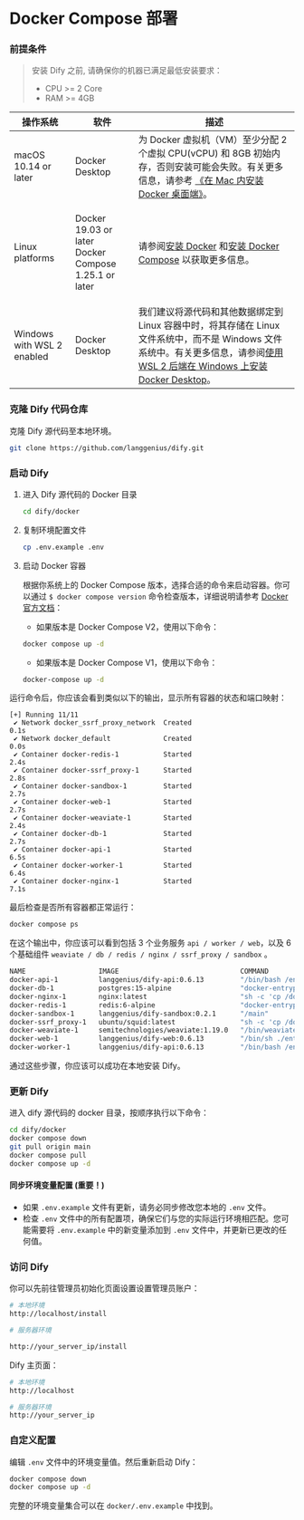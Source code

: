 # Docker Compose 部署

### 前提条件

> 安装 Dify 之前, 请确保你的机器已满足最低安装要求：
> - CPU >= 2 Core
> - RAM >= 4GB

| 操作系统                       | 软件                                                             | 描述                                                                                                                                                                                   |
| -------------------------- | -------------------------------------------------------------- | ------------------------------------------------------------------------------------------------------------------------------------------------------------------------------------ |
| macOS 10.14 or later       | Docker Desktop                                                 | 为 Docker 虚拟机（VM）至少分配 2 个虚拟 CPU(vCPU) 和 8GB 初始内存，否则安装可能会失败。有关更多信息，请参考 [《在 Mac 内安装 Docker 桌面端》](https://docs.docker.com/desktop/install/mac-install/)。                                 |
| Linux platforms            | <p>Docker 19.03 or later<br>Docker Compose 1.25.1 or later</p> | 请参阅[安装 Docker](https://docs.docker.com/engine/install/) 和[安装 Docker Compose](https://docs.docker.com/compose/install/) 以获取更多信息。                                                      |
| Windows with WSL 2 enabled | <p>Docker Desktop<br></p>                                      | 我们建议将源代码和其他数据绑定到 Linux 容器中时，将其存储在 Linux 文件系统中，而不是 Windows 文件系统中。有关更多信息，请参阅[使用 WSL 2 后端在 Windows 上安装 Docker Desktop](https://docs.docker.com/desktop/windows/install/#wsl-2-backend)。 |

### 克隆 Dify 代码仓库

克隆 Dify 源代码至本地环境。

```bash
git clone https://github.com/langgenius/dify.git
```

### 启动 Dify

1. 进入 Dify 源代码的 Docker 目录

   ```bash
   cd dify/docker
   ```

2. 复制环境配置文件

    ```bash
   cp .env.example .env
   ```

3. 启动 Docker 容器

    根据你系统上的 Docker Compose 版本，选择合适的命令来启动容器。你可以通过 `$ docker compose version` 命令检查版本，详细说明请参考 [Docker 官方文档](https://docs.docker.com/compose/#compose-v2-and-the-new-docker-compose-command)：

    - 如果版本是 Docker Compose V2，使用以下命令：
  
    ```bash
    docker compose up -d
    ```

    - 如果版本是 Docker Compose V1，使用以下命令：

    ```bash
    docker-compose up -d
    ```

运行命令后，你应该会看到类似以下的输出，显示所有容器的状态和端口映射：

```Shell
[+] Running 11/11
 ✔ Network docker_ssrf_proxy_network  Created                                                                 0.1s 
 ✔ Network docker_default             Created                                                                 0.0s 
 ✔ Container docker-redis-1           Started                                                                 2.4s 
 ✔ Container docker-ssrf_proxy-1      Started                                                                 2.8s 
 ✔ Container docker-sandbox-1         Started                                                                 2.7s 
 ✔ Container docker-web-1             Started                                                                 2.7s 
 ✔ Container docker-weaviate-1        Started                                                                 2.4s 
 ✔ Container docker-db-1              Started                                                                 2.7s 
 ✔ Container docker-api-1             Started                                                                 6.5s 
 ✔ Container docker-worker-1          Started                                                                 6.4s 
 ✔ Container docker-nginx-1           Started                                                                 7.1s
```

最后检查是否所有容器都正常运行：

```bash
docker compose ps
```

在这个输出中，你应该可以看到包括 3 个业务服务 `api / worker / web`，以及 6 个基础组件 `weaviate / db / redis / nginx / ssrf_proxy / sandbox` 。

```bash
NAME                  IMAGE                              COMMAND                   SERVICE      CREATED              STATUS                        PORTS
docker-api-1          langgenius/dify-api:0.6.13         "/bin/bash /entrypoi…"   api          About a minute ago   Up About a minute             5001/tcp
docker-db-1           postgres:15-alpine                 "docker-entrypoint.s…"   db           About a minute ago   Up About a minute (healthy)   5432/tcp
docker-nginx-1        nginx:latest                       "sh -c 'cp /docker-e…"   nginx        About a minute ago   Up About a minute             0.0.0.0:80->80/tcp, :::80->80/tcp, 0.0.0.0:443->443/tcp, :::443->443/tcp
docker-redis-1        redis:6-alpine                     "docker-entrypoint.s…"   redis        About a minute ago   Up About a minute (healthy)   6379/tcp
docker-sandbox-1      langgenius/dify-sandbox:0.2.1      "/main"                   sandbox      About a minute ago   Up About a minute             
docker-ssrf_proxy-1   ubuntu/squid:latest                "sh -c 'cp /docker-e…"   ssrf_proxy   About a minute ago   Up About a minute             3128/tcp
docker-weaviate-1     semitechnologies/weaviate:1.19.0   "/bin/weaviate --hos…"   weaviate     About a minute ago   Up About a minute             
docker-web-1          langgenius/dify-web:0.6.13         "/bin/sh ./entrypoin…"   web          About a minute ago   Up About a minute             3000/tcp
docker-worker-1       langgenius/dify-api:0.6.13         "/bin/bash /entrypoi…"   worker       About a minute ago   Up About a minute             5001/tcp
```

通过这些步骤，你应该可以成功在本地安装 Dify。

### 更新 Dify

进入 dify 源代码的 docker 目录，按顺序执行以下命令：

```bash
cd dify/docker
docker compose down
git pull origin main
docker compose pull
docker compose up -d
```

#### 同步环境变量配置 (重要！)

* 如果 `.env.example` 文件有更新，请务必同步修改您本地的 `.env` 文件。
* 检查 `.env` 文件中的所有配置项，确保它们与您的实际运行环境相匹配。您可能需要将 `.env.example` 中的新变量添加到 `.env` 文件中，并更新已更改的任何值。

### 访问 Dify

你可以先前往管理员初始化页面设置设置管理员账户：

```bash
# 本地环境
http://localhost/install

# 服务器环境

http://your_server_ip/install
```

Dify 主页面：

```bash
# 本地环境
http://localhost

# 服务器环境
http://your_server_ip
```

### 自定义配置

编辑 `.env` 文件中的环境变量值。然后重新启动 Dify：

```bash
docker compose down
docker compose up -d
```

完整的环境变量集合可以在 `docker/.env.example` 中找到。
